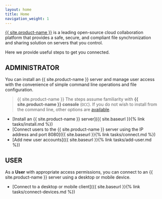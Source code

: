 ```yaml
---
layout: home
title: Home
navigation_weight: 1
---
```

[{{ site.product-name }}](https://owncloud.org/) is a leading open-source cloud collaboration platform that provides a safe, secure, and compliant file synchronization and sharing solution on servers that you control.

Here we provide useful steps to get you connected.

## ADMINISTRATOR
You can install an {{ site.product-name }} server and manage user access with the convenience of simple command line operations and file configuration.

> {{ site.product-name }} The steps assume familiarity with **{{ site.product-name }} console** (`OCC`). If you do not wish to install from the command line, other options are [available](https://doc.owncloud.org/server/10.0/admin_manual/installation/deployment_considerations.html). 

- [Install an {{ site.product-name }} server]({{ site.baseurl }}{% link tasks/install.md %})
- [Connect users to the {{ site.product-name }} server using the IP address and port 8080]({{ site.baseurl }}{% link tasks/connect.md %})
- [Add new user accounts]({{ site.baseurl }}{% link tasks/add-user.md %})

## USER
As a **User** with appropriate access permissions, you can connect to an {{ site.product-name }} server using a desktop or mobile device.
- [Connect to a desktop or mobile client]({{ site.baseurl }}{% link tasks/connect-devices.md %})
